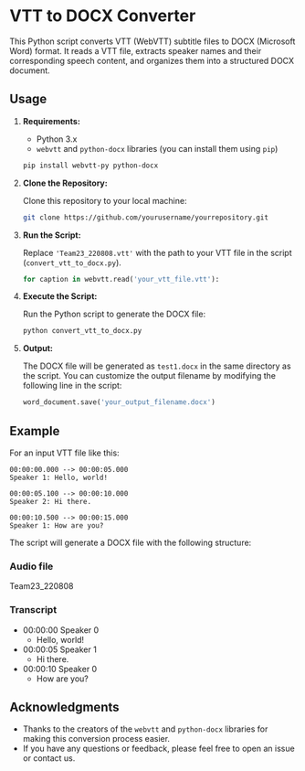 # VTT to DOCX Converter

This Python script converts VTT (WebVTT) subtitle files to DOCX (Microsoft Word) format. It reads a VTT file, extracts speaker names and their corresponding speech content, and organizes them into a structured DOCX document.

## Usage

1. **Requirements:**

   - Python 3.x
   - `webvtt` and `python-docx` libraries (you can install them using `pip`)

   ```bash
   pip install webvtt-py python-docx
   ```

2. **Clone the Repository:**

   Clone this repository to your local machine:

   ```bash
   git clone https://github.com/yourusername/yourrepository.git
   ```

3. **Run the Script:**

   Replace `'Team23_220808.vtt'` with the path to your VTT file in the script (`convert_vtt_to_docx.py`).

   ```python
   for caption in webvtt.read('your_vtt_file.vtt'):
   ```

4. **Execute the Script:**

   Run the Python script to generate the DOCX file:

   ```bash
   python convert_vtt_to_docx.py
   ```

5. **Output:**

   The DOCX file will be generated as `test1.docx` in the same directory as the script. You can customize the output filename by modifying the following line in the script:

   ```python
   word_document.save('your_output_filename.docx')
   ```

## Example

For an input VTT file like this:

```vtt
00:00:00.000 --> 00:00:05.000
Speaker 1: Hello, world!

00:00:05.100 --> 00:00:10.000
Speaker 2: Hi there.

00:00:10.500 --> 00:00:15.000
Speaker 1: How are you?
```

The script will generate a DOCX file with the following structure:

### Audio file

Team23_220808

### Transcript

- 00:00:00 Speaker 0
  - Hello, world!
- 00:00:05 Speaker 1
  - Hi there.
- 00:00:10 Speaker 0
  - How are you?

## Acknowledgments

- Thanks to the creators of the `webvtt` and `python-docx` libraries for making this conversion process easier.
- If you have any questions or feedback, please feel free to open an issue or contact us.

